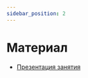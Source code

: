 ```yaml
---
sidebar_position: 2
---
```


# Материал

- [Презентация занятия](https://github.com/anondigriz/iu5edu-aiintro/tree/main/src/1-welcome/welcome.pdf)
